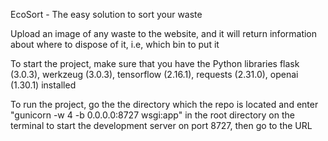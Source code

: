 
EcoSort - The easy solution to sort your waste

Upload an image of any waste to the website, and it will return information about where to dispose of it, i.e, which bin to put it


To start the project, make sure that you have the Python libraries flask (3.0.3), werkzeug (3.0.3), tensorflow (2.16.1), requests (2.31.0), openai (1.30.1) installed

To run the project, go the the directory which the repo is located and enter "gunicorn -w 4 -b 0.0.0.0:8727 wsgi:app" in the root directory on the terminal to start the development server on port 8727, then go to the URL
